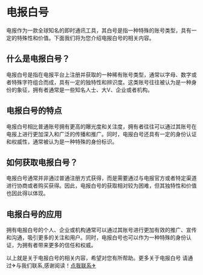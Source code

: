# 电报白号

电报作为一款全球知名的即时通讯工具，其白号是指一种特殊的账号类型，具有一定的特殊性和价值。下面我们将为您介绍电报白号的相关内容。

## 什么是电报白号？

电报白号是指在电报平台上注册并获取的一种稀有账号类型，通常以字母、数字或者特殊字符组合而成，具有一定的独特性和辨识度。这类账号往往被认为是一种身份的象征，拥有者通常是一些知名人士、大V、企业或者机构。

## 电报白号的特点

电报白号相比普通账号拥有更高的曝光度和关注度，拥有者往往可以通过其账号在电报上进行更加深入和广泛的传播和推广。同时，电报白号还具有一定的身份认证和权威性，通常被认为是一种特殊的身份标识。

## 如何获取电报白号？

电报白号通常并非通过普通注册方式获得，而是需要通过与电报官方或者特定渠道进行协商或者购买获得。因此，电报白号的获取相对较为困难，但其独特性和价值也因此得以体现。

## 电报白号的应用

拥有电报白号的个人、企业或机构通常可以通过其账号进行更加有效的推广、宣传和沟通，吸引更多的关注和用户。同时，电报白号也可以作为一种特殊的身份认证，为拥有者带来更多的信任和权威。

以上就是关于电报白号的相关内容，希望对您有所帮助。更多关于电报白号 请通过✈与我们联系,感谢阅读！[点我联系✈](https://auth.k02.cc)